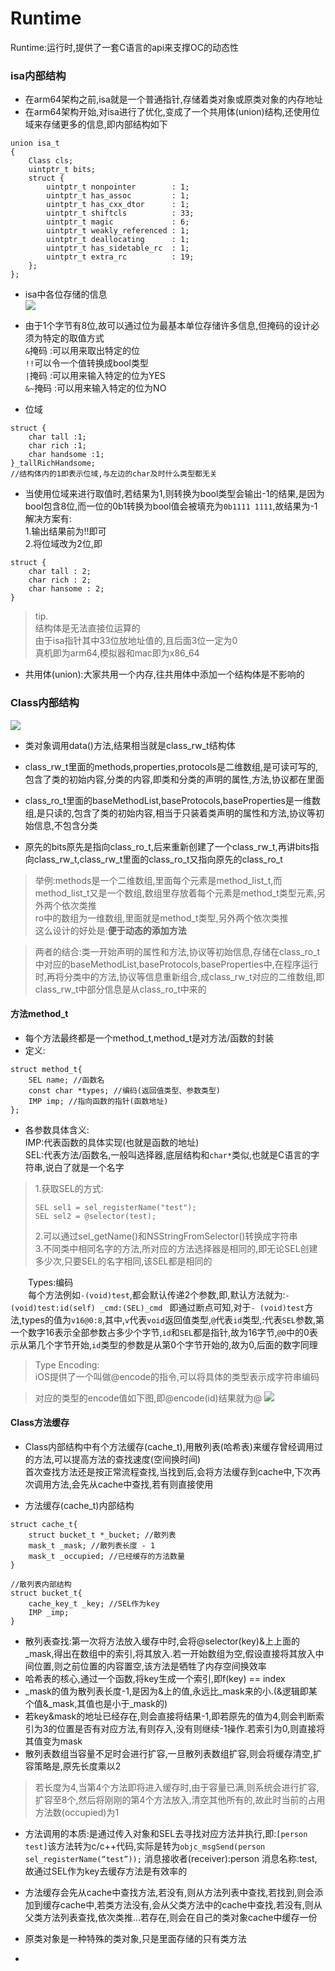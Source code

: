# Runtime

Runtime:运行时,提供了一套C语言的api来支撑OC的动态性

### isa内部结构</br>
* 在arm64架构之前,isa就是一个普通指针,存储着类对象或原类对象的内存地址</br>
* 在arm64架构开始,对isa进行了优化,变成了一个共用体(union)结构,还使用位域来存储更多的信息,即内部结构如下

```objc
union isa_t 
{
    Class cls;
    uintptr_t bits;
    struct {
        uintptr_t nonpointer        : 1;
        uintptr_t has_assoc         : 1;
        uintptr_t has_cxx_dtor      : 1;
        uintptr_t shiftcls          : 33; 
        uintptr_t magic             : 6;
        uintptr_t weakly_referenced : 1;
        uintptr_t deallocating      : 1;
        uintptr_t has_sidetable_rc  : 1;
        uintptr_t extra_rc          : 19;
    };
};
```

* isa中各位存储的信息</br>
![](Snip20180613_2.png)

* 由于1个字节有8位,故可以通过位为最基本单位存储许多信息,但掩码的设计必须为特定的取值方式</br>
 `&`掩码 :可以用来取出特定的位</br>
 `!!`可以令一个值转换成bool类型</br>
 `|`掩码 :可以用来输入特定的位为YES</br>
 `&~`掩码 :可以用来输入特定的位为NO</br>
 
* 位域</br>

```objc
struct {
    char tall :1;
    char rich :1;
    char handsome :1;
}_tallRichHandsome;
//结构体内的1即表示位域,与左边的char及时什么类型都无关
```

* 当使用位域来进行取值时,若结果为1,则转换为bool类型会输出-1的结果,是因为bool包含8位,而一位的0b1转换为bool值会被填充为`0b1111 1111`,故结果为-1</br>
解决方案有:</br>
1.输出结果前为!!即可</br>
2.将位域改为2位,即

```objc
struct {
	char tall : 2;
	char rich : 2;
	char hansome : 2;
}
```

>tip.</br>
>结构体是无法直接位运算的</br>
>由于isa指针其中33位放地址值的,且后面3位一定为0</br>
>真机即为arm64,模拟器和mac即为x86_64

* 共用体(union):大家共用一个内存,往共用体中添加一个结构体是不影响的</br>

### Class内部结构</br>
![](Snip20180622_11.png)

* 类对象调用data()方法,结果相当就是class_rw_t结构体</br>

* class_rw_t里面的methods,properties,protocols是二维数组,是可读可写的,包含了类的初始内容,分类的内容,即类和分类的声明的属性,方法,协议都在里面</br>

* class_ro_t里面的baseMethodList,baseProtocols,baseProperties是一维数组,是只读的,包含了类的初始内容,相当于只装着类声明的属性和方法,协议等初始信息,不包含分类

* 原先的bits原先是指向class_ro_t,后来重新创建了一个class_rw_t,再讲bits指向class_rw_t,class_rw_t里面的class_ro_t又指向原先的class_ro_t

>举例:methods是一个二维数组,里面每个元素是method_list_t,而method_list_t又是一个数组,数组里存放着每个元素是method_t类型元素,另外两个依次类推</br>
ro中的数组为一维数组,里面就是method_t类型,另外两个依次类推</br>
这么设计的好处是:**便于动态的添加方法**

>两者的结合:类一开始声明的属性和方法,协议等初始信息,存储在class_ro_t中对应的baseMethodList,baseProtocols,baseProperties中,在程序运行时,再将分类中的方法,协议等信息重新组合,成class_rw_t对应的二维数组,即class_rw_t中部分信息是从class_ro_t中来的

#### 方法method_t</br>
* 每个方法最终都是一个method_t,method_t是对方法/函数的封装</br>
* 定义:</br>

```objc
struct method_t{
    SEL name; //函数名
    const char *types; //编码(返回值类型、参数类型)
    IMP imp; //指向函数的指针(函数地址)
};
```
* 各参数具体含义:</br>
IMP:代表函数的具体实现(也就是函数的地址)</br>
SEL:代表方法/函数名,一般叫选择器,底层结构和`char*`类似,也就是C语言的字符串,说白了就是一个名字</br>
>1.获取SEL的方式:</br>
>```objc
>SEL sel1 = sel_registerName("test");
>SEL sel2 = @selector(test);
>```
>2.可以通过sel_getName()和NSStringFromSelector()转换成字符串</br>
>3.不同类中相同名字的方法,所对应的方法选择器是相同的,即无论SEL创建多少次,只要SEL的名字相同,该SEL都是相同的

　　Types:编码</br>
　　每个方法例如`-(void)test`,都会默认传递2个参数,即,默认方法就为:`- (void)test:id(self) _cmd:(SEL)_cmd `
即通过断点可知,对于`- (void)test`方法,types的值为`v16@0:8`,其中,`v`代表`void`返回值类型,`@`代表`id`类型,:代表`SEL`参数,第一个数字16表示全部参数占多少个字节,`id`和`SEL`都是指针,故为16字节,`@0`中的0表示从第几个字节开始,`id`类型的参数是从第0个字节开始的,故为0,后面的数字同理

>Type Encoding:</br>
iOS提供了一个叫做@encode的指令,可以将具体的类型表示成字符串编码

>对应的类型的encode值如下图,即@encode(id)结果就为@
![](Snip20180622_14.png)

#### Class方法缓存</br>
* Class内部结构中有个方法缓存(cache_t),用散列表(哈希表)来缓存曾经调用过的方法,可以提高方法的查找速度(空间换时间)</br>
首次查找方法还是按正常流程查找,当找到后,会将方法缓存到cache中,下次再次调用方法,会先从cache中查找,若有则直接使用

* 方法缓存(cache_t)内部结构</br>
 
```objc
struct cache_t{
    struct bucket_t *_bucket; //散列表
    mask_t _mask; //散列表长度 - 1
    mask_t _occupied; //已经缓存的方法数量
}

//散列表内部结构
struct bucket_t{
    cache_key_t _key; //SEL作为key
    IMP _imp;
}
```
* 散列表查找:第一次将方法放入缓存中时,会将@selector(key)&上上面的_mask,得出在数组中的索引,将其放入.若一开始数组为空,假设直接将其放入中间位置,则之前位置的内容置空,该方法是牺牲了内存空间换效率
* 哈希表的核心,通过一个函数,将key生成一个索引,即f(key) == index
* _mask的值为散列表长度-1,是因为&上的值,永远比_mask来的小.(&逻辑即某个值&_mask,其值也是小于_mask的)
* 若key&mask的地址已经存在,则会直接将结果-1,即若原先的值为4,则会判断索引为3的位置是否有对应方法,有则存入,没有则继续-1操作.若索引为0,则直接将其值变为mask
* 散列表数组当容量不足时会进行扩容,一旦散列表数组扩容,则会将缓存清空,扩容策略是,原先长度乘以2
>若长度为4,当第4个方法即将进入缓存时,由于容量已满,则系统会进行扩容,扩容至8个,然后将刚刚的第4个方法放入,清空其他所有的,故此时当前的占用方法数(occupied)为1
* 方法调用的本质:是通过传入对象和SEL去寻找对应方法并执行,即:`[person test]`该方法转为c/c++代码,实际是转为`objc_msgSend(person sel_registerName(“test”));`
消息接收者(receiver):person
消息名称:test,故通过SEL作为key去缓存方法是有效率的
* 方法缓存会先从cache中查找方法,若没有,则从方法列表中查找,若找到,则会添加到缓存cache中,若类方法没有,会从父类方法中的cache中查找,若没有,则从父类方法列表查找,依次类推...若存在,则会在自己的类对象cache中缓存一份

* 原类对象是一种特殊的类对象,只是里面存储的只有类方法
* 